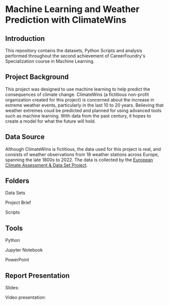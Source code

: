 # Machine Learning and Weather Prediction with ClimateWins

## Introduction

This repository contains the datasets, Python Scripts and analysis performed throughout the second achievement of CareerFoundry's Specialization course in Machine Learning. 

## Project Background

This project was designed to use machine learning to help predict the consequences of climate change. ClimateWins (a fictitious non-profit organization created for this project) is concerned about the increase in extreme weather events, particularly in the last 10 to 20 years. Believing that weather extremes coud be predicted and planned for using advanced tools such as machine learning. With data from the past century, it hopes to create a model for what the future will hold. 

## Data Source

Although ClimateWins is fictitious, the data used for this project is real, and consists of weather observations from 18 weather stations across Europe, spanning the late 1800s to 2022. The data is collected by the [European Climate Assessment & Data Set Project](https://www.ecad.eu). 

## Folders

Data Sets

Project Brief

Scripts

## Tools

Python

Jupyter Notebook

PowerPoint

## Report Presentation 

Slides: 

Video presentation: 

